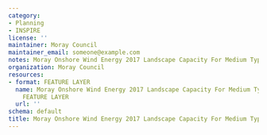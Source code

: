 ```yaml
---
category:
- Planning
- INSPIRE
license: ''
maintainer: Moray Council
maintainer_email: someone@example.com
notes: Moray Onshore Wind Energy 2017 Landscape Capacity For Medium Typologies (Moray)
organization: Moray Council
resources:
- format: FEATURE LAYER
  name: Moray Onshore Wind Energy 2017 Landscape Capacity For Medium Typologies (Moray)
    FEATURE LAYER
  url: ''
schema: default
title: Moray Onshore Wind Energy 2017 Landscape Capacity For Medium Typologies (Moray)
---
```

